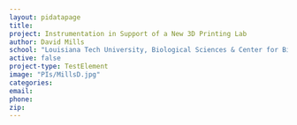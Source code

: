 ```yaml
---
layout: pidatapage
title:
project: Instrumentation in Support of a New 3D Printing Lab
author: David Mills
school: "Louisiana Tech University, Biological Sciences & Center for Biomedical Engineering and Rehabilitation Sciences"
active: false
project-type: TestElement
image: "PIs/MillsD.jpg"
categories:
email:
phone:
zip:
---
```

